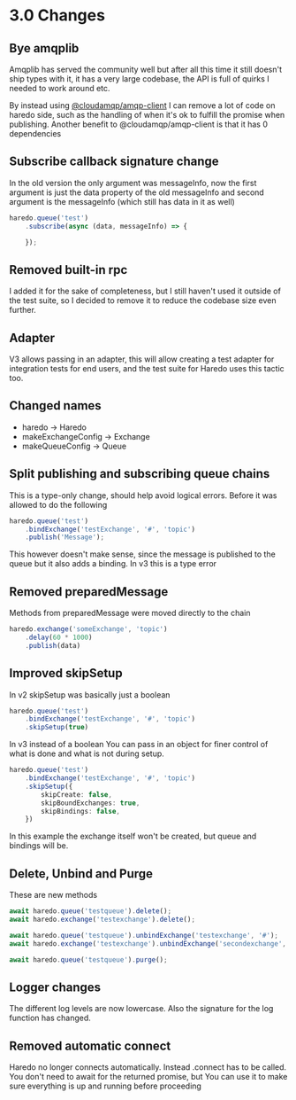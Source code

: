 # 3.0 Changes

## Bye amqplib

Amqplib has served the community well but after all this time it still doesn't
ship types with it, it has a very large codebase, the API is full of quirks I
needed to work around etc.

By instead using [@cloudamqp/amqp-client](https://github.com/cloudamqp/amqp-client.js)
I can remove a lot of code on haredo side, such as the handling of when it's ok to
fulfill the promise when publishing. Another benefit to @cloudamqp/amqp-client is
that it has 0 dependencies

## Subscribe callback signature change

In the old version the only argument was messageInfo, now the first argument is just
the data property of the old messageInfo and second argument is the messageInfo
(which still has data in it as well)

```ts
haredo.queue('test')
    .subscribe(async (data, messageInfo) => {

    });
```

## Removed built-in rpc

I added it for the sake of completeness, but I still haven't used it outside of
the test suite, so I decided to remove it to reduce the codebase size even further.

## Adapter

V3 allows passing in an adapter, this will allow creating a test adapter for
integration tests for end users, and the test suite for Haredo uses this tactic
too.

## Changed names

* haredo -> Haredo
* makeExchangeConfig -> Exchange
* makeQueueConfig -> Queue

## Split publishing and subscribing queue chains

This is a type-only change, should help avoid logical errors.
Before it was allowed to do the following

```ts
haredo.queue('test')
    .bindExchange('testExchange', '#', 'topic')
    .publish('Message');
```

This however doesn't make sense, since the message is published to the queue but
it also adds a binding. In v3 this is a type error

## Removed preparedMessage

Methods from preparedMessage were moved directly to the chain

```ts
haredo.exchange('someExchange', 'topic')
    .delay(60 * 1000)
    .publish(data)
```

## Improved skipSetup

In v2 skipSetup was basically just a boolean
```ts
haredo.queue('test')
    .bindExchange('testExchange', '#', 'topic')
    .skipSetup(true)
```

In v3 instead of a boolean You can pass in an object for finer control of what is
done and what is not during setup.

```ts
haredo.queue('test')
    .bindExchange('testExchange', '#', 'topic')
    .skipSetup({
        skipCreate: false,
        skipBoundExchanges: true,
        skipBindings: false,
    })
```

In this example the exchange itself won't be created, but queue and bindings will be.

## Delete, Unbind and Purge

These are new methods

```ts
await haredo.queue('testqueue').delete();
await haredo.exchange('testexchange').delete();

await haredo.queue('testqueue').unbindExchange('testexchange', '#');
await haredo.exchange('testexchange').unbindExchange('secondexchange', '#');

await haredo.queue('testqueue').purge();
```

## Logger changes

The different log levels are now lowercase. Also the signature for the log function has changed.

## Removed automatic connect

Haredo no longer connects automatically. Instead .connect has to be called. You don't need
to await for the returned promise, but You can use it to make sure everything is up and running
before proceeding

